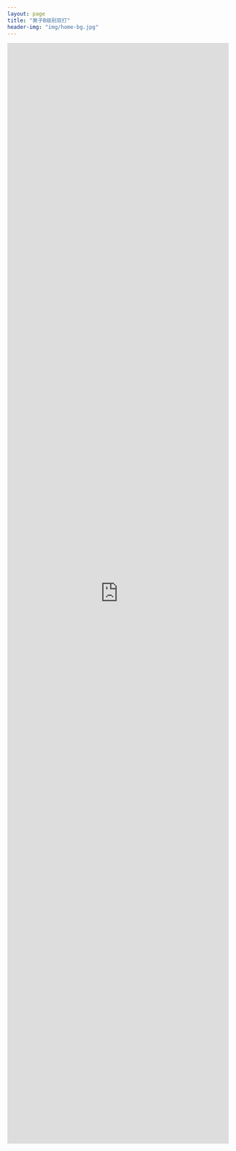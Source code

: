 ```yaml
---
layout: page
title: "男子B级别双打"
header-img: "img/home-bg.jpg"
---
```


<iframe src="https://challonge.com/actc2019_db/module" width="100%" height="2500" frameborder="0" scrolling="auto" allowtransparency="true"></iframe>

